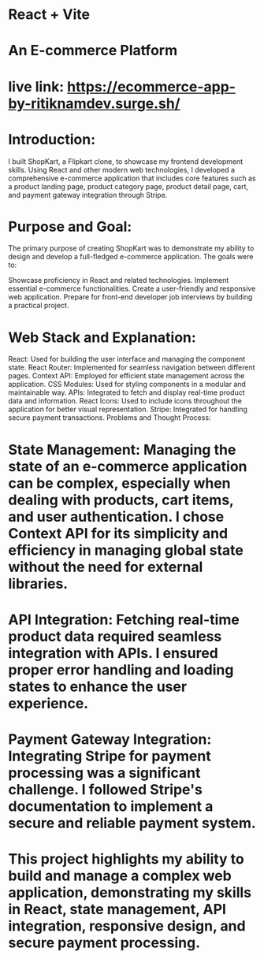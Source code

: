 # React + Vite
# An E-commerce Platform
# live link: https://ecommerce-app-by-ritiknamdev.surge.sh/
# Introduction:
I built ShopKart, a Flipkart clone, to showcase my frontend development skills. Using React and other modern web technologies, I developed a comprehensive e-commerce application that includes core features such as a product landing page, product category page, product detail page, cart, and payment gateway integration through Stripe.

# Purpose and Goal:

The primary purpose of creating ShopKart was to demonstrate my ability to design and develop a full-fledged e-commerce application. The goals were to:

Showcase proficiency in React and related technologies.
Implement essential e-commerce functionalities.
Create a user-friendly and responsive web application.
Prepare for front-end developer job interviews by building a practical project.


# Web Stack and Explanation:

React: Used for building the user interface and managing the component state.
React Router: Implemented for seamless navigation between different pages.
Context API: Employed for efficient state management across the application.
CSS Modules: Used for styling components in a modular and maintainable way.
APIs: Integrated to fetch and display real-time product data and information.
React Icons: Used to include icons throughout the application for better visual representation.
Stripe: Integrated for handling secure payment transactions.
Problems and Thought Process:

 # State Management: Managing the state of an e-commerce application can be complex, especially when dealing with products, cart items, and user authentication. I chose Context API for its simplicity and efficiency in managing global state without the need for external libraries.
 
# API Integration: Fetching real-time product data required seamless integration with APIs. I ensured proper error handling and loading states to enhance the user experience.

# Payment Gateway Integration: Integrating Stripe for payment processing was a significant challenge. I followed Stripe's documentation to implement a secure and reliable payment system.

# This project highlights my ability to build and manage a complex web application, demonstrating my skills in React, state management, API integration, responsive design, and secure payment processing.

